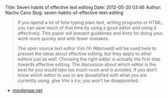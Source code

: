 Title: Seven habits of effective text editing
Date: 2012-05-20 03:46
Author: Nacho Cano
Slug: seven-habits-of-effective-text-editing

> If you spend a lot of time typing plain text, writing programs or
> HTML, you can save much of that time by using a good editor and using
> it effectively. This paper will present guidelines and hints for doing
> your work more quickly and with fewer mistakes.
>
> The open source text editor Vim (Vi IMproved) will be used here to
> present the ideas about effective editing, but they apply to other
> editors just as well. Choosing the right editor is actually the first
> step towards effective editing. The discussion about which editor is
> the best for you would take too much room and is avoided. If you don’t
> know which editor to use or are dissatisfied with what you are
> currently using, give Vim a try; you won’t be disappointed.

- [moolenaar.net][]

  [moolenaar.net]: http://www.moolenaar.net/habits.html
    "Seven habits of effective text editing"
